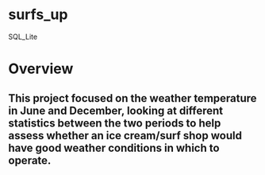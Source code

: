 # surfs_up
SQL_Lite

# Overview
## This project focused on the weather temperature in June and December, looking at different statistics between the two periods to help assess whether an ice cream/surf shop would have good weather conditions in which to operate.
